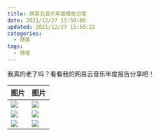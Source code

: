 ```yaml
---
title: 网易云音乐年度报告分享
date: 2021/12/27 15:50:00
updated: 2021/12/27 15:50:22
categories: 
  - 随笔
tags: 
  - 随笔
---
```



我真的老了吗？看看我的网易云音乐年度报告分享吧！

<!-- more -->

|图片|图片|
|---|---|
|![](https://cdn.jsdelivr.net/gh/Nov8nana/pic-cdn@07712e07c48b986ea1b9ab24ce3613642242bbc1/2022/01/05/e4a09e27ce03402b785f6146b3e7bd4c.png)|![](https://cdn.jsdelivr.net/gh/Nov8nana/pic-cdn@06f45860bc74a52511bb86b68e34e411e0219c26/2022/01/05/edab7be18b8a86446eecca5ba12cc957.png)|
|![](https://cdn.jsdelivr.net/gh/Nov8nana/pic-cdn@470c9a8b056b01802f24a0335f57292bd724a04d/2022/01/05/4874723c4b9c811e5381a24fac83858e.png)|![](https://cdn.jsdelivr.net/gh/Nov8nana/pic-cdn@9fde58e5753d6adf4bf23ed730d6cea8e65c0936/2022/01/05/bd5919404434a112f160995e65a78a3f.png)|
|![](https://cdn.jsdelivr.net/gh/Nov8nana/pic-cdn@cb0045e1b8614b94ecb49c56412e2bd4d1212cc2/2022/01/05/d1b4762890c69025fce02bd713623577.png)|![](https://cdn.jsdelivr.net/gh/Nov8nana/pic-cdn@cabae6f17e8698dc8f9a6cf718a37fc23c698f96/2022/01/05/8bc61618b976b4c0a2498897ab4ac519.png)|
